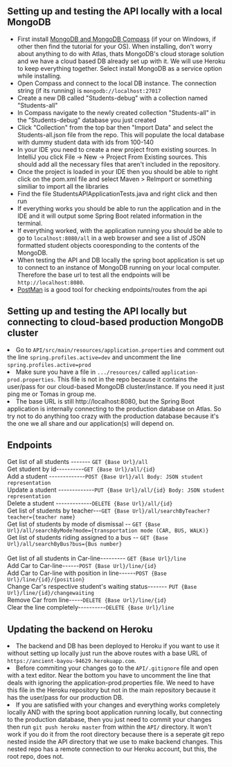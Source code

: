 <h2>Setting up and testing the API locally with a local MongoDB</h2>

<ul>
<li>First install <a href=https://docs.mongodb.com/manual/tutorial/install-mongodb-on-windows/#run-mongodb-community-edition-as-a-windows-service>MongoDB and MongoDB Compass</a> (if your on Windows, if other then find the tutorial for your OS).  When installing, don't worry about anything to do with Atlas, thats MongoDB's cloud storage solution and we have a cloud based DB already set up with it.  We will use Heroku to keep everything together.  Select install MongoDB as a service option while installing.</li>
  
<li>Open Compass and connect to the local DB instance.  The connection string (if its running) is <code>mongodb://localhost:27017</code>

<li>Create a new DB called "Students-debug" with a collection named "Students-all"</li>

<li>In Compass navigate to the newly created collection "Students-all" in the "Students-debug" database you just created</li>

<li>Click "Collection" from the top bar then "Import Data" and select the Students-all.json file from the repo.  This will populate the local database with dummy student data with ids from 100-140</li>

<li>In your IDE you need to create a new project from existing sources.  In IntelliJ you click File -> New -> Project From Existing sources. This should add all the necessary files that aren't included in the repository.</li>

<li>Once the project is loaded in your IDE then you should be able to right click on the pom.xml file and select Maven > ReImport or something similiar to import all the libraries</li>

<li>Find the file StudentsAPIApplicationTests.java and right click and then run</li>

<li>If everything works you should be able to run the application and in the IDE and it will output some Spring Boot related information in the terminal.</li>


<li>If everything worked, with the application running you should be able to go to <code>localhost:8080/all</code> in a web browser and see a list of JSON formatted student objects cooresponding to the contents of the MongoDB.</li>

<li>When testing the API and DB locally the spring boot application is set up to connect to an instance of MongoDB running on your local computer.  Therefore the base url to test all the endpoints will be <code>http://localhost:8080</code>. </li>

<li><a href="https://www.getpostman.com">PostMan</a> is a good tool for checking endpoints/routes from the api</li>

</ul>

<h2>Setting up and testing the API locally but connecting to cloud-based production MongoDB cluster</h2>

<li> Go to <code>API/src/main/resources/application.properties</code> and comment out the line <code>spring.profiles.active=dev</code> and uncomment the line <code>spring.profiles.active=prod</code>

<li> Make sure you have a file in <code>.../resources/</code> called <code>application-prod.properties</code>.  This file is not in the repo because it contains the user/pass for our cloud-based MongoDB cluster/instance.  If you need it just ping me or Tomas in group me.</li>

<li>The base URL is still http://localhost:8080, but the Spring Boot application is internally connecting to the production database on Atlas.  So try not to do anything too crazy with the production database because it's the one we all share and our application(s) will depend on.</li>

<h2>Endpoints</h2>

Get list of all students ------- `GET {Base Url}/all`\
Get student by id----------`GET {Base Url}/all/{id}`\
Add a student -------------`POST {Base Url}/all Body: JSON student representation`\
Update a student -------------`PUT {Base Url}/all/{id} Body: JSON student representation`\
Delete a student -------------`DELETE {Base Url}/all/{id}`\
Get list of students by teacher---`GET {Base Url}/all/searchByTeacher?teacher={teacher name}`\
Get list of students by mode of dismissal -- `GET {Base Url}/all/searchByMode?mode={transportation mode (CAR, BUS, WALK)}`\
Get list of students riding assigned to a bus -- `GET {Base Url}/all/searchByBus?bus={Bus number}`\
\
Get list of all students in Car-line--------- `GET {Base Url}/line`\
Add Car to Car-line------`POST {Base Url}/line/{id}`\
Add Car to Car-line with position in line------`POST {Base Url}/line/{id}/{position}`\
Change Car's respective student's waiting status------- `PUT {Base Url}/line/{id}/changewaiting`\
Remove Car from line-----`DELETE {Base Url}/line/{id}`\
Clear the line completely----------`DELETE {Base Url}/line`

<h2>Updating the backend on Heroku</h2>

<li>The backend and DB has been deployed to Heroku if you want to use it without setting up locally just run the above routes with a base URL of <code>https://ancient-bayou-94629.herokuapp.com</code>.

<li>Before commiting your changes go to the <code>API/.gitignore</code> file and open with a text editor.  Near the bottom you have to uncomment the line that deals with ignoring the application-prod.properties file.  We need to have this file in the Heroku repository but not in the main repository because it has the user/pass for our production DB.</li>

<li>If you are satisfied with your changes and everything works completely locally AND with the spring boot application running locally, but connecting to the production database, then you just need to commit your changes then run <code>git push heroku master</code> from within the <code>API/</code> directory.  It won't work if you do it from the root directory because there is a seperate git repo nested inside the API directory that we use to make backend changes.  This nested repo has a remote connection to our Heroku account, but this, the root repo, does not.</li>
